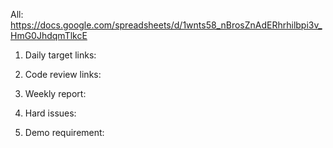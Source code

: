 
All: https://docs.google.com/spreadsheets/d/1wnts58_nBrosZnAdERhrhilbpi3v_HmG0JhdqmTlkcE

1. Daily target links:


2. Code review links:


3. Weekly report:


4. Hard issues:


5. Demo requirement:
